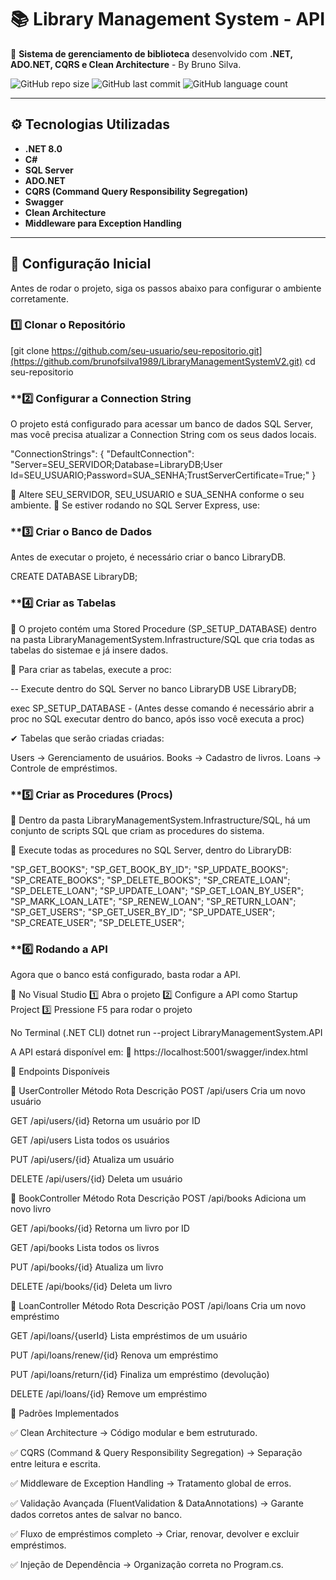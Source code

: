 # 📚 Library Management System - API

🚀 **Sistema de gerenciamento de biblioteca** desenvolvido com **.NET, ADO.NET, CQRS e Clean Architecture** - By Bruno Silva.

![GitHub repo size](https://img.shields.io/github/repo-size/seu-usuario/seu-repositorio?style=for-the-badge)
![GitHub last commit](https://img.shields.io/github/last-commit/seu-usuario/seu-repositorio?style=for-the-badge)
![GitHub language count](https://img.shields.io/github/languages/count/seu-usuario/seu-repositorio?style=for-the-badge)

---

## ⚙️ **Tecnologias Utilizadas**
- **.NET 8.0**
- **C#**
- **SQL Server**
- **ADO.NET**
- **CQRS (Command Query Responsibility Segregation)**
- **Swagger**
- **Clean Architecture**
- **Middleware para Exception Handling**

---

## 🚀 **Configuração Inicial**

Antes de rodar o projeto, siga os passos abaixo para configurar o ambiente corretamente.

### **1️⃣ Clonar o Repositório**

[git clone https://github.com/seu-usuario/seu-repositorio.git](https://github.com/brunofsilva1989/LibraryManagementSystemV2.git)
cd seu-repositorio

### **2️⃣ Configurar a Connection String
O projeto está configurado para acessar um banco de dados SQL Server, mas você precisa atualizar a Connection String com os seus dados locais.

"ConnectionStrings": {
  "DefaultConnection": "Server=SEU_SERVIDOR;Database=LibraryDB;User Id=SEU_USUARIO;Password=SUA_SENHA;TrustServerCertificate=True;"
}

🔹 Altere SEU_SERVIDOR, SEU_USUARIO e SUA_SENHA conforme o seu ambiente.
🔹 Se estiver rodando no SQL Server Express, use:

### **3️⃣ Criar o Banco de Dados

Antes de executar o projeto, é necessário criar o banco LibraryDB.

CREATE DATABASE LibraryDB;

### **4️⃣ Criar as Tabelas

📂 O projeto contém uma Stored Procedure (SP_SETUP_DATABASE) dentro na pasta LibraryManagementSystem.Infrastructure/SQL que cria todas as tabelas do sistemae e já insere dados.

📌 Para criar as tabelas, execute a proc:

-- Execute dentro do SQL Server no banco LibraryDB
USE LibraryDB;

exec SP_SETUP_DATABASE - (Antes desse comando é necessário abrir a proc no SQL executar dentro do banco, após isso você executa a proc)

✔ Tabelas que serão criadas criadas:

Users → Gerenciamento de usuários.
Books → Cadastro de livros.
Loans → Controle de empréstimos.

### **5️⃣ Criar as Procedures (Procs)
📂 Dentro da pasta LibraryManagementSystem.Infrastructure/SQL, há um conjunto de scripts SQL que criam as procedures do sistema.

🔹 Execute todas as procedures no SQL Server, dentro do LibraryDB:

"SP_GET_BOOKS";
"SP_GET_BOOK_BY_ID";
"SP_UPDATE_BOOKS";
"SP_CREATE_BOOKS";
"SP_DELETE_BOOKS";
"SP_CREATE_LOAN";
"SP_DELETE_LOAN";
"SP_UPDATE_LOAN";
"SP_GET_LOAN_BY_USER";
"SP_MARK_LOAN_LATE";
"SP_RENEW_LOAN";
"SP_RETURN_LOAN";
"SP_GET_USERS";
"SP_GET_USER_BY_ID";
"SP_UPDATE_USER";
"SP_CREATE_USER";
"SP_DELETE_USER";

### **6️⃣ Rodando a API

Agora que o banco está configurado, basta rodar a API.

🔹 No Visual Studio
1️⃣ Abra o projeto
2️⃣ Configure a API como Startup Project
3️⃣ Pressione F5 para rodar o projeto

No Terminal (.NET CLI)
dotnet run --project LibraryManagementSystem.API

A API estará disponível em:
📌 https://localhost:5001/swagger/index.html

🎯 Endpoints Disponíveis

🔹 UserController
Método	Rota	Descrição
POST	/api/users	Cria um novo usuário

GET	/api/users/{id}	Retorna um usuário por ID

GET	/api/users	Lista todos os usuários

PUT	/api/users/{id}	Atualiza um usuário

DELETE	/api/users/{id}	Deleta um usuário

🔹 BookController
Método	Rota	Descrição
POST	/api/books	Adiciona um novo livro

GET	/api/books/{id}	Retorna um livro por ID

GET	/api/books	Lista todos os livros

PUT	/api/books/{id}	Atualiza um livro

DELETE	/api/books/{id}	Deleta um livro

🔹 LoanController
Método	Rota	Descrição
POST	/api/loans	Cria um novo empréstimo

GET	/api/loans/{userId}	Lista empréstimos de um usuário

PUT	/api/loans/renew/{id}	Renova um empréstimo

PUT	/api/loans/return/{id}	Finaliza um empréstimo (devolução)

DELETE	/api/loans/{id}	Remove um empréstimo


📌 Padrões Implementados

✅ Clean Architecture → Código modular e bem estruturado.

✅ CQRS (Command & Query Responsibility Segregation) → Separação entre leitura e escrita.

✅ Middleware de Exception Handling → Tratamento global de erros.

✅ Validação Avançada (FluentValidation & DataAnnotations) → Garante dados corretos antes de salvar no banco.

✅ Fluxo de empréstimos completo → Criar, renovar, devolver e excluir empréstimos.

✅ Injeção de Dependência → Organização correta no Program.cs.


